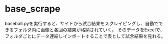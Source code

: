 # base_scrape
baseball.pyを実行すると、サイトから試合結果をスクレイピングし、自動でできるフォルダ内に画像と各回の結果が格納されていく。
そのデータをExcelで、フォルダごとにデータ連結しインポートすることで表として試合結果を見れる。
